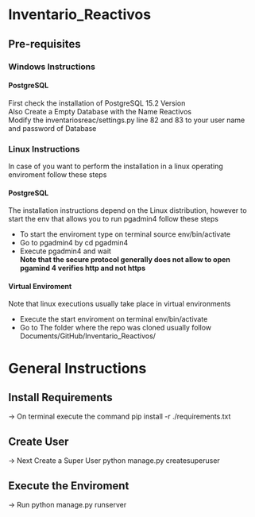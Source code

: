 # Inventario_Reactivos

## Pre-requisites
### Windows Instructions 
#### PostgreSQL
First check the installation of PostgreSQL 15.2 Version<br>
Also Create a Empty Database with the Name Reactivos<br>
Modify the inventariosreac/settings.py  line 82 and 83  to your user name and password of Database<br>


### Linux Instructions 

In case of you want to perform the installation in a linux operating enviroment follow these steps<br>

#### PostgreSQL 
The installation instructions depend on the Linux distribution, however to start the env that allows you to run pgadmin4 follow these steps<br>
* To start the enviroment type on terminal source env/bin/activate <br>
* Go to pgadmin4 by cd pgadmin4 <br>
* Execute pgadmin4 and wait <br>
**Note that the secure protocol generally does not allow to open pgamind 4 verifies http and not https**<br>

#### Virtual Enviroment
Note that linux executions usually take place in virtual environments <br>
* Execute the start enviroment on terminal  env/bin/activate <br>
* Go to The folder where the repo was cloned usually follow Documents/GitHub/Inventario_Reactivos/<br>

# General Instructions 

## Install Requirements
→ On terminal execute the command pip install -r ./requirements.txt <br>
## Create User
→ Next Create a Super User python manage.py createsuperuser<br>

## Execute the Enviroment
→ Run python manage.py runserver<br>


